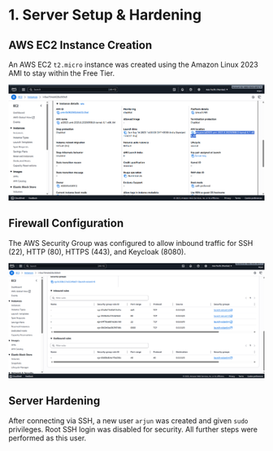 # 1. Server Setup & Hardening

## AWS EC2 Instance Creation
An AWS EC2 `t2.micro` instance was created using the Amazon Linux 2023 AMI to stay within the Free Tier.

![EC2 Instance Details](./images/01-ec2-instance.png)

## Firewall Configuration
The AWS Security Group was configured to allow inbound traffic for SSH (22), HTTP (80), HTTPS (443), and Keycloak (8080).

![Security Group Rules](./images/02-security-group.png)

## Server Hardening
After connecting via SSH, a new user `arjun` was created and given `sudo` privileges. Root SSH login was disabled for security. All further steps were performed as this user.